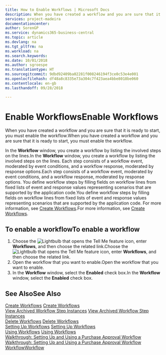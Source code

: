 ```yaml
---
title: How to Enable Workflows | Microsoft Docs
description: When you have created a workflow and you are sure that it is ready to start, you must enable the workflow.
services: project-madeira
documentationcenter: 
author: SorenGP
ms.service: dynamics365-business-central
ms.topic: article
ms.devlang: na
ms.tgt_pltfrm: na
ms.workload: na
ms.search.keywords: 
ms.date: 10/01/2018
ms.author: sgroespe
ms.translationtype: HT
ms.sourcegitcommit: 9dbd92409ba02281f008246194f3ce0c53e4e001
ms.openlocfilehash: df48a8c8335e73a304c7f423aea4bbe8018be060
ms.contentlocale: en-gb
ms.lasthandoff: 09/28/2018

---
```

# <a name="enable-workflows"></a><span data-ttu-id="7ffd4-103">Enable Workflows</span><span class="sxs-lookup"><span data-stu-id="7ffd4-103">Enable Workflows</span></span>
<span data-ttu-id="7ffd4-104">When you have created a workflow and you are sure that it is ready to start, you must enable the workflow.</span><span class="sxs-lookup"><span data-stu-id="7ffd4-104">When you have created a workflow and you are sure that it is ready to start, you must enable the workflow.</span></span>  

 <span data-ttu-id="7ffd4-105">In the **Workflow** window, you create a workflow by listing the involved steps on the lines.</span><span class="sxs-lookup"><span data-stu-id="7ffd4-105">In the **Workflow** window, you create a workflow by listing the involved steps on the lines.</span></span> <span data-ttu-id="7ffd4-106">Each step consists of a workflow event, moderated by event conditions, and a workflow response, moderated by response options.</span><span class="sxs-lookup"><span data-stu-id="7ffd4-106">Each step consists of a workflow event, moderated by event conditions, and a workflow response, moderated by response options.</span></span> <span data-ttu-id="7ffd4-107">You define workflow steps by filling fields on workflow lines from fixed lists of event and response values representing scenarios that are supported by the application code.</span><span class="sxs-lookup"><span data-stu-id="7ffd4-107">You define workflow steps by filling fields on workflow lines from fixed lists of event and response values representing scenarios that are supported by the application code.</span></span> <span data-ttu-id="7ffd4-108">For more information, see [Create Workflows](across-how-to-create-workflows.md).</span><span class="sxs-lookup"><span data-stu-id="7ffd4-108">For more information, see [Create Workflows](across-how-to-create-workflows.md).</span></span>  

## <a name="to-enable-a-workflow"></a><span data-ttu-id="7ffd4-109">To enable a workflow</span><span class="sxs-lookup"><span data-stu-id="7ffd4-109">To enable a workflow</span></span>  
1.  <span data-ttu-id="7ffd4-110">Choose the ![Lightbulb that opens the Tell Me feature](media/ui-search/search_small.png "Tell me what you want to do") icon, enter **Workflows**, and then choose the related link.</span><span class="sxs-lookup"><span data-stu-id="7ffd4-110">Choose the ![Lightbulb that opens the Tell Me feature](media/ui-search/search_small.png "Tell me what you want to do") icon, enter **Workflows**, and then choose the related link.</span></span>  
2.  <span data-ttu-id="7ffd4-111">Open the workflow that you want to enable.</span><span class="sxs-lookup"><span data-stu-id="7ffd4-111">Open the workflow that you want to enable.</span></span>  
3.  <span data-ttu-id="7ffd4-112">In the **Workflow** window, select the **Enabled** check box.</span><span class="sxs-lookup"><span data-stu-id="7ffd4-112">In the **Workflow** window, select the **Enabled** check box.</span></span>  

## <a name="see-also"></a><span data-ttu-id="7ffd4-113">See Also</span><span class="sxs-lookup"><span data-stu-id="7ffd4-113">See Also</span></span>  
 <span data-ttu-id="7ffd4-114">[Create Workflows](across-how-to-create-workflows.md) </span><span class="sxs-lookup"><span data-stu-id="7ffd4-114">[Create Workflows](across-how-to-create-workflows.md) </span></span>  
 <span data-ttu-id="7ffd4-115">[View Archived Workflow Step Instances](across-how-to-view-archived-workflow-step-instances.md) </span><span class="sxs-lookup"><span data-stu-id="7ffd4-115">[View Archived Workflow Step Instances](across-how-to-view-archived-workflow-step-instances.md) </span></span>  
 <span data-ttu-id="7ffd4-116">[Delete Workflows](across-how-to-delete-workflows.md) </span><span class="sxs-lookup"><span data-stu-id="7ffd4-116">[Delete Workflows](across-how-to-delete-workflows.md) </span></span>  
 <span data-ttu-id="7ffd4-117">[Setting Up Workflows](across-set-up-workflows.md) </span><span class="sxs-lookup"><span data-stu-id="7ffd4-117">[Setting Up Workflows](across-set-up-workflows.md) </span></span>  
 <span data-ttu-id="7ffd4-118">[Using Workflows](across-use-workflows.md) </span><span class="sxs-lookup"><span data-stu-id="7ffd4-118">[Using Workflows](across-use-workflows.md) </span></span>  
 <span data-ttu-id="7ffd4-119">[Walkthrough: Setting Up and Using a Purchase Approval Workflow](walkthrough-setting-up-and-using-a-purchase-approval-workflow.md) </span><span class="sxs-lookup"><span data-stu-id="7ffd4-119">[Walkthrough: Setting Up and Using a Purchase Approval Workflow](walkthrough-setting-up-and-using-a-purchase-approval-workflow.md) </span></span>  
 [<span data-ttu-id="7ffd4-120">Workflow</span><span class="sxs-lookup"><span data-stu-id="7ffd4-120">Workflow</span></span>](across-workflow.md)   

